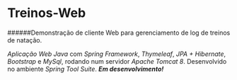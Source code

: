 # **Treinos-Web** 
######Demonstração de cliente Web para gerenciamento de log de treinos de natação.
 
*Aplicação Web Java* com *Spring Framework*, *Thymeleaf*, *JPA + Hibernate*, *Bootstrap* e *MySql*, rodando num servidor *Apache Tomcat 8*.
Desenvolvido no ambiente *Spring Tool Suite*.
_**Em desenvolvimento!**_
